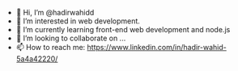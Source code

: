 - 👋 Hi, I’m @hadirwahidd
- 👀 I’m interested in web development.
- 🌱 I’m currently learning front-end web development and node.js
- 💞️ I’m looking to collaborate on ...
- 📫 How to reach me: https://www.linkedin.com/in/hadir-wahid-5a4a42220/

<!---
hadirwahidd/hadirwahidd is a ✨ special ✨ repository because its `README.md` (this file) appears on your GitHub profile.
You can click the Preview link to take a look at your changes.
--->
